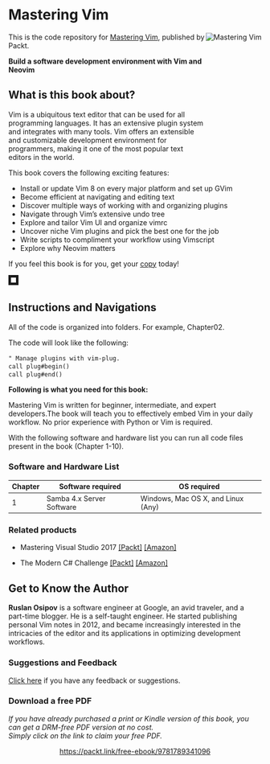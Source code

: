 # Mastering Vim

<a href="https://www.packtpub.com/application-development/mastering-vim?utm_source=github&utm_medium=repository&utm_campaign=9781789341096"><img src="https://www.packtpub.com/sites/default/files/cover_11044.png" alt="Mastering Vim" height="256px" align="right"></a>

This is the code repository for [Mastering Vim](https://www.packtpub.com/application-development/mastering-vim?utm_source=github&utm_medium=repository&utm_campaign=9781789341096), published by Packt.

**Build a software development environment with Vim and Neovim**

## What is this book about?

Vim is a ubiquitous text editor that can be used for all programming languages. It has an extensive plugin system and integrates with many tools. Vim offers an extensible and customizable development environment for programmers, making it one of the most popular text editors in the world.

This book covers the following exciting features:

<ul>
  <li>Install or update Vim 8 on every major platform and set up GVim </li>
  <li>Become efficient at navigating and editing text </li>
  <li>Discover multiple ways of working with and organizing plugins </li>
  <li>Navigate through Vim’s extensive undo tree </li>
  <li>Explore and tailor Vim UI and organize vimrc </li>
  <li>Uncover niche Vim plugins and pick the best one for the job </li>
  <li>Write scripts to compliment your workflow using Vimscript </li>
  <li>Explore why Neovim matters </li>
</ul>

If you feel this book is for you, get your [copy](https://www.amazon.com/dp/1789341094) today!

<a href="https://www.packtpub.com/?utm_source=github&utm_medium=banner&utm_campaign=GitHubBanner"><img src="https://raw.githubusercontent.com/PacktPublishing/GitHub/master/GitHub.png" 
alt="https://www.packtpub.com/" border="5" /></a>

## Instructions and Navigations

All of the code is organized into folders. For example, Chapter02.

The code will look like the following:

```
" Manage plugins with vim-plug.
call plug#begin()
call plug#end()
```

**Following is what you need for this book:**

Mastering Vim is written for beginner, intermediate, and expert developers.The book will teach you to effectively embed Vim in your daily workflow. No prior experience with Python or Vim is required.

With the following software and hardware list you can run all code files present in the book (Chapter 1-10).

### Software and Hardware List

| Chapter | Software required | OS required |
| -------- | ------------------------------------ | ----------------------------------- |
| 1 | Samba 4.x Server Software | Windows, Mac OS X, and Linux (Any) |

### Related products

* Mastering Visual Studio 2017 [[Packt]](https://india.packtpub.com/in/application-development/mastering-visual-studio-2017?utm_source=github&utm_medium=repository&utm_campaign=) [[Amazon]](https://www.amazon.com/dp/1787281906)

* The Modern C# Challenge  [[Packt]](https://india.packtpub.com/in/application-development/modern-c-challenge-0?utm_source=github&utm_medium=repository&utm_campaign=) [[Amazon]](https://www.amazon.com/dp/1789535425)

## Get to Know the Author

**Ruslan Osipov** is a software engineer at Google, an avid traveler, and a part-time blogger. He is a self-taught engineer. He started publishing personal Vim notes in 2012, and became increasingly interested in the intricacies of the editor and its applications in optimizing development workflows.

### Suggestions and Feedback

[Click here](https://docs.google.com/forms/d/e/1FAIpQLSdy7dATC6QmEL81FIUuymZ0Wy9vH1jHkvpY57OiMeKGqib_Ow/viewform) if you have any feedback or suggestions.
### Download a free PDF

 <i>If you have already purchased a print or Kindle version of this book, you can get a DRM-free PDF version at no cost.<br>Simply click on the link to claim your free PDF.</i>
<p align="center"> <a href="https://packt.link/free-ebook/9781789341096">https://packt.link/free-ebook/9781789341096 </a> </p>